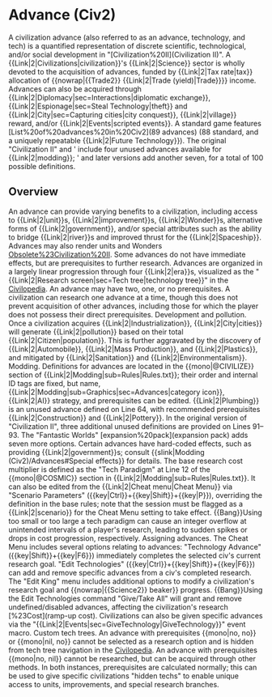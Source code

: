 # Advance (Civ2)

A civilization advance (also referred to as an advance, technology, and tech) is a quantified representation of discrete scientific, technological, and/or social development in "[Civilization%20II](Civilization II)". A {{Link|2|Civilizations|civilization}}'s {{Link|2|Science}} sector is wholly devoted to the acquisition of advances, funded by {{Link|2|Tax rate|tax}} allocation of {{nowrap|{{Trade2}} {{Link|2|Trade (yield)|Trade}}}} income. Advances can also be acquired through {{Link|2|Diplomacy|sec=Interactions|diplomatic exchange}}, {{Link|2|Espionage|sec=Steal Technology|theft}} and {{Link|2|City|sec=Capturing cities|city conquest}}, {{Link|2|village}} reward, and/or {{Link|2|Events|scripted events}}.
A standard game features [List%20of%20advances%20in%20Civ2](89 advances) (88 standard, and a uniquely repeatable {{Link|2|Future Technology}}). The original "Civilization II" and ' include four unused advances available for {{Link|2|modding}}; ' and later versions add another seven, for a total of 100 possible definitions.
## Overview

An advance can provide varying benefits to a civilization, including access to {{Link|2|unit}}s, {{Link|2|improvement}}s, {{Link|2|Wonder}}s, alternative forms of {{Link|2|government}}, and/or special attributes such as the ability to bridge {{Link|2|river}}s and improved thrust for the {{Link|2|Spaceship}}. Advances may also render units and Wonders [Obsolete%23Civilization%20II](obsolete). Some advances do not have immediate effects, but are prerequisites to further research.
Advances are organized in a largely linear progression through four {{Link|2|era}}s, visualized as the "{{Link|2|Research screen|sec=Tech tree|technology tree}}" in the [Civilopedia](Civilopedia). An advance may have two, one, or no prerequisites. A civilization can research one advance at a time, though this does not prevent acquisition of other advances, including those for which the player does not possess their direct prerequisites.
Development and pollution.
Once a civilization acquires {{Link|2|Industrialization}}, {{Link|2|City|cities}} will generate {{Link|2|pollution}} based on their total {{Link|2|Citizen|population}}. This is further aggravated by the discovery of {{Link|2|Automobile}}, {{Link|2|Mass Production}}, and {{Link|2|Plastics}}, and mitigated by {{Link|2|Sanitation}} and {{Link|2|Environmentalism}}.
Modding.
Definitions for advances are located in the {{mono|@CIVILIZE}} section of {{Link|2|Modding|sub=Rules|Rules.txt}}; their order and internal ID tags are fixed, but name, {{Link|2|Modding|sub=Graphics|sec=Advances|category icon}}, {{Link|2|AI}} strategy, and prerequisites can be edited. {{Link|2|Plumbing}} is an unused advance defined on Line 64, with recommended prerequisites {{Link|2|Construction}} and {{Link|2|Pottery}}. In the original version of "Civilization II", three additional unused definitions are provided on Lines 91–93. The "Fantastic Worlds" [expansion%20pack](expansion pack) adds seven more options.
Certain advances have hard-coded effects, such as providing {{Link|2|government}}s; consult {{slink|Modding (Civ2)/Advances#Special effects}} for details.
The base research cost multiplier is defined as the "Tech Paradigm" at Line 12 of the {{mono|@COSMIC}} section in {{Link|2|Modding|sub=Rules|Rules.txt}}. It can also be edited from the {{Link|2|Cheat menu|Cheat Menu}} via "Scenario Parameters" ({{key|Ctrl}}+{{key|Shift}}+{{key|P}}), overriding the definition in the base rules; note that the session must be flagged as a {{Link|2|scenario}} for the Cheat Menu setting to take effect. {{Bang}}Using too small or too large a tech paradigm can cause an integer overflow at unintended intervals of a player's research, leading to sudden spikes or drops in cost progression, respectively.
Assigning advances.
The Cheat Menu includes several options relating to advances: "Technology Advance" ({{key|Shift}}+{{key|F6}}) immediately completes the selected civ's current research goal. "Edit Technologies" ({{key|Ctrl}}+{{key|Shift}}+{{key|F6}}) can add and remove specific advances from a civ's completed research. The "Edit King" menu includes additional options to modify a civilization's research goal and {{nowrap|{{Science2}} beaker}} progress. {{Bang}}Using the Edit Technologies command "Give/Take All" will grant and remove undefined/disabled advances, affecting the civilization's research [%23Cost](ramp-up cost).
Civilizations can also be given specific advances via the "{{Link|2|Events|sec=GiveTechnology|GiveTechnology}}" event macro.
Custom tech trees.
An advance with prerequisites {{mono|no, no}} or {{mono|nil, no}} cannot be selected as a research option and is hidden from tech tree navigation in the [Civilopedia](Civilopedia). An advance with prerequisites {{mono|no, nil}} cannot be researched, but can be acquired through other methods. In both instances, prerequisites are calculated normally; this can be used to give specific civilizations "hidden techs" to enable unique access to units, improvements, and special research branches.